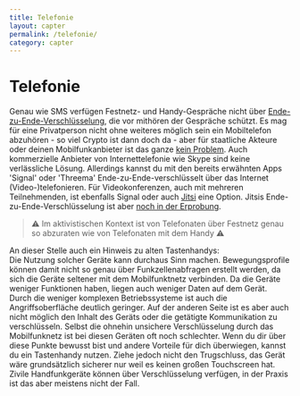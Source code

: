 ```yaml
---
title: Telefonie
layout: capter
permalink: /telefonie/
category: capter
---
```

# Telefonie
Genau wie SMS verfügen Festnetz- und Handy-Gespräche nicht über [Ende-zu-Ende-Verschlüsselung](https://de.wikipedia.org/wiki/Ende-zu-Ende-Verschl%C3%BCsselung), die vor mithören der Gespräche schützt.
Es mag für eine Privatperson nicht ohne weiteres möglich sein ein Mobiltelefon abzuhören - so viel Crypto ist dann doch da - aber für staatliche Akteure oder deinen Mobilfunkanbieter ist das ganze [kein Problem](https://de.wikipedia.org/wiki/Telekommunikations%C3%BCberwachung).
Auch kommerzielle Anbieter von Internettelefonie wie Skype sind keine verlässliche Lösung. Allerdings kannst du mit den bereits erwähnten Apps 'Signal' oder 'Threema' Ende-zu-Ende-verschlüsselt über das Internet (Video-)telefonieren.
Für Videokonferenzen, auch mit mehreren Teilnehmenden, ist ebenfalls Signal oder auch [Jitsi](https://jitsi.org) eine Option.
Jitsis Ende-zu-Ende-Verschlüsselung ist aber [noch in der Erprobung](https://jitsi.org/blog/e2ee/). 

> ⚠ Im aktivistischen Kontext ist von Telefonaten über Festnetz genau so abzuraten wie von Telefonaten mit dem Handy ⚠

An dieser Stelle auch ein Hinweis zu alten Tastenhandys:   
Die Nutzung solcher Geräte kann durchaus Sinn machen. Bewegungsprofile können damit nicht so genau über Funkzellenabfragen erstellt werden, da sich die Geräte seltener mit dem Mobilfunktnetz verbinden.
Da die Geräte weniger Funktionen haben, liegen auch weniger Daten auf dem Gerät.
Durch die weniger komplexen Betriebssysteme ist auch die Angriffsoberfläche deutlich geringer.
Auf der anderen Seite ist es aber auch nicht möglich den Inhalt des Geräts oder die getätigte Kommunikation zu verschlüsseln.
Selbst die ohnehin unsichere Verschlüsselung durch das Mobilfunknetz ist bei diesen Geräten oft noch schlechter.
Wenn du dir über diese Punkte bewusst bist und andere Vorteile für dich überwiegen, kannst du ein Tastenhandy nutzen.
Ziehe jedoch nicht den Trugschluss, das Gerät wäre grundsätzlich sicherer nur weil es keinen großen Touchscreen hat.   
Zivile Handfunkgeräte können über Verschlüsselung verfügen, in der Praxis ist das aber meistens nicht der Fall.
